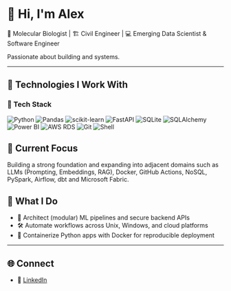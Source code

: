 # 👋 Hi, I'm Alex

🧬 Molecular Biologist | 🏗 Civil Engineer | 💻 Emerging Data Scientist & Software Engineer

Passionate about building and systems.

---

## 🔧 Technologies I Work With

### 🧰 Tech Stack

![Python](https://img.shields.io/badge/Python-3776AB?style=for-the-badge&logo=python&logoColor=white)
![Pandas](https://img.shields.io/badge/Pandas-150458?style=for-the-badge&logo=pandas&logoColor=white)
![scikit-learn](https://img.shields.io/badge/scikit--learn-F7931E?style=for-the-badge&logo=scikit-learn&logoColor=white)
![FastAPI](https://img.shields.io/badge/FastAPI-009688?style=for-the-badge&logo=fastapi&logoColor=white)
![SQLite](https://img.shields.io/badge/SQLite-003B57?style=for-the-badge&logo=sqlite&logoColor=white)
![SQLAlchemy](https://img.shields.io/badge/SQLAlchemy-CCA776?style=for-the-badge&logo=sqlalchemy&logoColor=white)
![Power BI](https://img.shields.io/badge/Power%20BI-F2C811?style=for-the-badge&logo=powerbi&logoColor=black)
![AWS RDS](https://img.shields.io/badge/AWS%20RDS-527FFF?style=for-the-badge&logo=amazonaws&logoColor=white)
![Git](https://img.shields.io/badge/Git-F05032?style=for-the-badge&logo=git&logoColor=white)
![Shell](https://img.shields.io/badge/Shell-4EAA25?style=for-the-badge&logo=gnu-bash&logoColor=white)



## 📌 Current Focus
Building a strong foundation and expanding into adjacent domains such as LLMs (Prompting, Embeddings, RAG), Docker, GitHub Actions, NoSQL, PySpark, Airflow, dbt and Microsoft Fabric.




## 🔧 What I Do

- 🧠 Architect (modular) ML pipelines and secure backend APIs
- 🛠 Automate workflows across Unix, Windows, and cloud platforms
- 🐳 Containerize Python apps with Docker for reproducible deployment

---

## 🌐 Connect

- 💼 [LinkedIn](https://www.linkedin.com/in/alexwinter01/)

<!--
**AlexJoeWin/AlexJoeWin** is a ✨ _special_ ✨ repository because its `README.md` (this file) appears on your GitHub profile.

Here are some ideas to get you started:

- 🔭 I’m currently working on ...
- 🌱 I’m currently learning ...
- 👯 I’m looking to collaborate on ...
- 🤔 I’m looking for help with ...
- 💬 Ask me about ...
- 📫 How to reach me: ...
- 😄 Pronouns: ...
- ⚡ Fun fact: ...
-->
